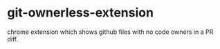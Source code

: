 # git-ownerless-extension
chrome extension which shows github files with no code owners in a PR diff.
